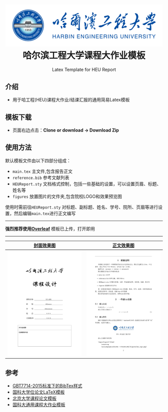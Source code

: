 

<h1 align="center">
  <a href="https://github.com/a-kkiri/HEU_Latex_Template">
    <img alt="HEU_Latex_Template" src="https://github.com/a-kkiri/HEU_Latex_Template/blob/main/figures/heu_logo.png?raw=true"  />
  </a>

  <br />
  哈尔滨工程大学课程大作业模板

</h1>

<p align="center">
  Latex Template for HEU Report
</p>


## 介绍
- 用于哈工程(HEU)课程大作业/结课汇报的通用简易Latex模板

## 模板下载

* 页面右边点击：**Clone or download -> Download Zip**

## 使用方法
默认模板文件由以下四部分组成：

- `main.tex` 主文件,包含报告正文
- `reference.bib` 参考文献列表
- `HEUReport.sty` 文档格式控制，包括一些基础的设置，可以设置页眉、标题、姓名等
- `figures` 放置图片的文件夹,包含院校LOGO和效果预览图

使用时需前往`HEUReport.sty` 对标题、副标题、姓名、学号、院所、页眉等进行设置，然后编辑`main.tex`进行正文编写

--------- 
 **强烈推荐使用[Overleaf](https://www.overleaf.com/latex/templates/ha-er-bin-gong-cheng-da-xue-ke-cheng-lun-wen-mo-ban/zyxyqtpdkdzy)**   模板已上传，打开即用

---------

|  [封面效果图](https://github.com/a-kkiri/HEU_Latex_Template/blob/main/figures/template_cover.jpg) |  [正文效果图](https://github.com/a-kkiri/HEU_Latex_Template/blob/main/figures/template_page.jpg)| 
|:---:|:---:|
| ![Résumé](https://github.com/a-kkiri/HEU_Latex_Template/blob/main/figures/template_cover.jpg?raw=true) | ![Résumé](https://github.com/a-kkiri/HEU_Latex_Template/blob/main/figures/template_page.jpg?raw=true)| 

## 参考

+ [GBT7714-2015标准下的BibTex样式](https://github.com/zepinglee/gbt7714-bibtex-style)
+ [国科大学位论文LaTeX模板](https://github.com/mohuangrui/ucasthesis)
+ [北京大学课程论文模板](https://www.overleaf.com/latex/templates/bei-jing-da-xue-ke-cheng-lun-wen-mo-ban/yntmqcktrzfh)
+ [国科大通用课程大作业模板](https://github.com/jweihe/UCAS_Latex_Template)
